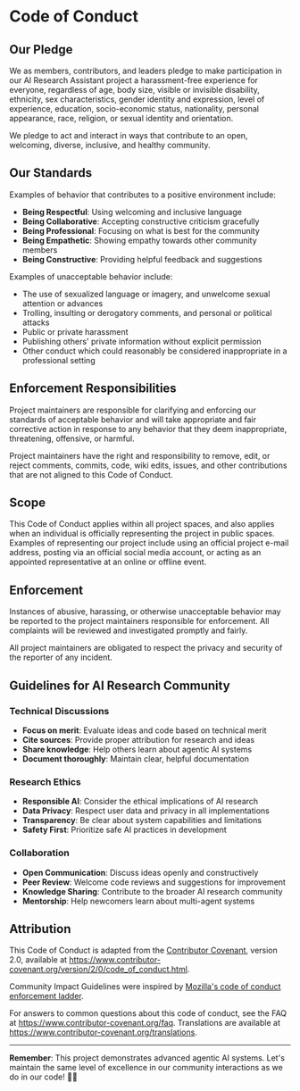 # Code of Conduct

## Our Pledge

We as members, contributors, and leaders pledge to make participation in our AI Research Assistant project a harassment-free experience for everyone, regardless of age, body size, visible or invisible disability, ethnicity, sex characteristics, gender identity and expression, level of experience, education, socio-economic status, nationality, personal appearance, race, religion, or sexual identity and orientation.

We pledge to act and interact in ways that contribute to an open, welcoming, diverse, inclusive, and healthy community.

## Our Standards

Examples of behavior that contributes to a positive environment include:

* **Being Respectful**: Using welcoming and inclusive language
* **Being Collaborative**: Accepting constructive criticism gracefully
* **Being Professional**: Focusing on what is best for the community
* **Being Empathetic**: Showing empathy towards other community members
* **Being Constructive**: Providing helpful feedback and suggestions

Examples of unacceptable behavior include:

* The use of sexualized language or imagery, and unwelcome sexual attention or advances
* Trolling, insulting or derogatory comments, and personal or political attacks
* Public or private harassment
* Publishing others' private information without explicit permission
* Other conduct which could reasonably be considered inappropriate in a professional setting

## Enforcement Responsibilities

Project maintainers are responsible for clarifying and enforcing our standards of acceptable behavior and will take appropriate and fair corrective action in response to any behavior that they deem inappropriate, threatening, offensive, or harmful.

Project maintainers have the right and responsibility to remove, edit, or reject comments, commits, code, wiki edits, issues, and other contributions that are not aligned to this Code of Conduct.

## Scope

This Code of Conduct applies within all project spaces, and also applies when an individual is officially representing the project in public spaces. Examples of representing our project include using an official project e-mail address, posting via an official social media account, or acting as an appointed representative at an online or offline event.

## Enforcement

Instances of abusive, harassing, or otherwise unacceptable behavior may be reported to the project maintainers responsible for enforcement. All complaints will be reviewed and investigated promptly and fairly.

All project maintainers are obligated to respect the privacy and security of the reporter of any incident.

## Guidelines for AI Research Community

### Technical Discussions
* **Focus on merit**: Evaluate ideas and code based on technical merit
* **Cite sources**: Provide proper attribution for research and ideas
* **Share knowledge**: Help others learn about agentic AI systems
* **Document thoroughly**: Maintain clear, helpful documentation

### Research Ethics
* **Responsible AI**: Consider the ethical implications of AI research
* **Data Privacy**: Respect user data and privacy in all implementations
* **Transparency**: Be clear about system capabilities and limitations
* **Safety First**: Prioritize safe AI practices in development

### Collaboration
* **Open Communication**: Discuss ideas openly and constructively
* **Peer Review**: Welcome code reviews and suggestions for improvement
* **Knowledge Sharing**: Contribute to the broader AI research community
* **Mentorship**: Help newcomers learn about multi-agent systems

## Attribution

This Code of Conduct is adapted from the [Contributor Covenant](https://www.contributor-covenant.org/), version 2.0, available at https://www.contributor-covenant.org/version/2/0/code_of_conduct.html.

Community Impact Guidelines were inspired by [Mozilla's code of conduct enforcement ladder](https://github.com/mozilla/diversity).

For answers to common questions about this code of conduct, see the FAQ at https://www.contributor-covenant.org/faq. Translations are available at https://www.contributor-covenant.org/translations.

---

**Remember**: This project demonstrates advanced agentic AI systems. Let's maintain the same level of excellence in our community interactions as we do in our code! 🤖✨